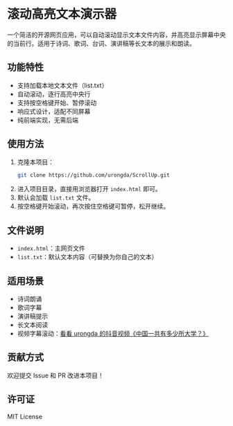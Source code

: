 # 滚动高亮文本演示器

一个简洁的开源网页应用，可以自动滚动显示文本文件内容，并高亮显示屏幕中央的当前行。适用于诗词、歌词、台词、演讲稿等长文本的展示和朗读。

## 功能特性
- 支持加载本地文本文件（list.txt）
- 自动滚动，逐行高亮中央行
- 支持按空格键开始、暂停滚动
- 响应式设计，适配不同屏幕
- 纯前端实现，无需后端

## 使用方法
1. 克隆本项目：
   ```bash
   git clone https://github.com/urongda/ScrollUp.git
   ```
2. 进入项目目录，直接用浏览器打开 `index.html` 即可。
3. 默认会加载 `list.txt` 文件。
4. 按空格键开始滚动，再次按住空格键可暂停，松开继续。

## 文件说明
- `index.html`：主网页文件
- `list.txt`：默认文本内容（可替换为你自己的文本）

## 适用场景
- 诗词朗诵
- 歌词字幕
- 演讲稿提示
- 长文本阅读
- 视频字幕滚动：[看看 urongda 的抖音视频《中国一共有多少所大学？》](https://v.douyin.com/QC57TnQfh0Q/)

## 贡献方式
欢迎提交 Issue 和 PR 改进本项目！

## 许可证
MIT License 
